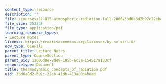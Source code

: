 ```yaml
---
content_type: resource
description: ''
file: /courses/12-815-atmospheric-radiation-fall-2006/3bd6a8d2b92c22eb41db413a80c4b0ad_thermodynamic_concepts_of_radiation.pdf
file_size: 253547
file_type: application/pdf
learning_resource_types:
- Lecture Notes
license: https://creativecommons.org/licenses/by-nc-sa/4.0/
ocw_type: OCWFile
parent_title: Lecture Notes
parent_type: CourseSection
parent_uid: 12600d0e-8de9-105b-6c5e-154517a183cf
resourcetype: Document
title: thermodynamic_concepts_of_radiation.pdf
uid: 3bd6a8d2-b92c-22eb-41db-413a80c4b0ad
---
```

